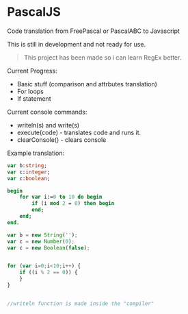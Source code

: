 # PascalJS
Code translation from FreePascal or PascalABC to Javascript


This is still in development and not ready for use.

> This project has been made so i can learn RegEx better.

Current Progress:
- Basic stuff (comparison and attrbutes translation)
- For loops
- If statement

Current console commands:
- writeln(s) and write(s)
- execute(code) - translates code and runs it.
- clearConsole() - clears console

Example translation:
```Pascal
var b:string;
var c:integer;
var c:boolean;

begin
    for var i:=0 to 10 do begin
        if (i mod 2 = 0) then begin
        end;
    end;
end.
```

```Javascript
var b = new String('');
var c = new Number(0);
var c = new Boolean(false);


for (var i=0;i<10;i++) {
    if ((i % 2 == 0)) {
    }
}


//writeln function is made inside the "compiler"
```
